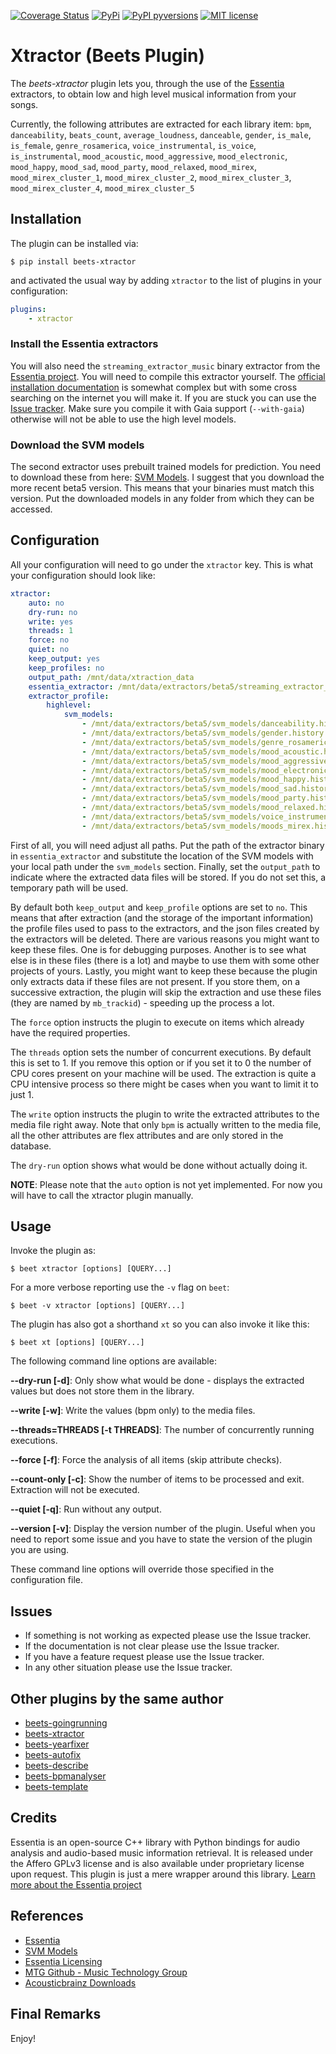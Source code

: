 [![Coverage Status](https://coveralls.io/repos/github/adamjakab/BeetsPluginXtractor/badge.svg?branch=master)](https://coveralls.io/github/adamjakab/BeetsPluginXtractor?branch=master)
[![PyPi](https://img.shields.io/pypi/v/beets-xtractor.svg)](https://pypi.org/project/beets-xtractor/)
[![PyPI pyversions](https://img.shields.io/pypi/pyversions/beets-xtractor.svg)](https://pypi.org/project/beets-xtractor/)
[![MIT license](https://img.shields.io/badge/License-MIT-blue.svg)](LICENSE.txt)

# Xtractor (Beets Plugin)

The *beets-xtractor* plugin lets you, through the use of the [Essentia](https://essentia.upf.edu/index.html) extractors,
to obtain low and high level musical information from your songs.

Currently, the following attributes are extracted for each library item:
`bpm`, `danceability`, `beats_count`, `average_loudness`,  `danceable`, `gender`, `is_male`, `is_female`,
`genre_rosamerica`, `voice_instrumental`, `is_voice`, `is_instrumental`, `mood_acoustic`,
`mood_aggressive`, `mood_electronic`, `mood_happy`, `mood_sad`, `mood_party`, `mood_relaxed`, `mood_mirex`,
`mood_mirex_cluster_1`, `mood_mirex_cluster_2`, `mood_mirex_cluster_3`, `mood_mirex_cluster_4`, `mood_mirex_cluster_5`

## Installation
The plugin can be installed via:

```shell script
$ pip install beets-xtractor
```
and activated the usual way by adding `xtractor` to the list of plugins in your configuration:

```yaml
plugins:
    - xtractor
```

### Install the Essentia extractors

You will also need the `streaming_extractor_music` binary extractor from the [Essentia project](#credits). You will need
to compile this extractor yourself.
The [official installation documentation](https://essentia.upf.edu/installing.html#compiling-essentia-from-source)
is somewhat complex but with some cross searching on the internet you will make it. If you are stuck you can use
the [Issue tracker](https://github.com/adamjakab/BeetsPluginXtractor/issues). Make sure you compile it with Gaia
support (`--with-gaia`) otherwise will not be able to use the high level models.


### Download the SVM models

The second extractor uses prebuilt trained models for prediction. You need to download these from
here: [SVM Models](https://essentia.upf.edu/svm_models/). I suggest that you download the more recent beta5 version.
This means that your binaries must match this version. Put the downloaded models in any folder from which they can be
accessed.


## Configuration
All your configuration will need to go under the `xtractor` key. This is what your configuration should look like:

```yaml
xtractor:
    auto: no
    dry-run: no
    write: yes
    threads: 1
    force: no
    quiet: no
    keep_output: yes
    keep_profiles: no
    output_path: /mnt/data/xtraction_data
    essentia_extractor: /mnt/data/extractors/beta5/streaming_extractor_music
    extractor_profile:
        highlevel:
            svm_models:
                - /mnt/data/extractors/beta5/svm_models/danceability.history
                - /mnt/data/extractors/beta5/svm_models/gender.history
                - /mnt/data/extractors/beta5/svm_models/genre_rosamerica.history
                - /mnt/data/extractors/beta5/svm_models/mood_acoustic.history
                - /mnt/data/extractors/beta5/svm_models/mood_aggressive.history
                - /mnt/data/extractors/beta5/svm_models/mood_electronic.history
                - /mnt/data/extractors/beta5/svm_models/mood_happy.history
                - /mnt/data/extractors/beta5/svm_models/mood_sad.history
                - /mnt/data/extractors/beta5/svm_models/mood_party.history
                - /mnt/data/extractors/beta5/svm_models/mood_relaxed.history
                - /mnt/data/extractors/beta5/svm_models/voice_instrumental.history
                - /mnt/data/extractors/beta5/svm_models/moods_mirex.history
```

First of all, you will need adjust all paths. Put the path of the extractor binary in `essentia_extractor` and
substitute the location of the SVM models with your local path under the `svm_models` section. Finally, set
the `output_path` to indicate where the extracted data files will be stored. If you do not set this, a temporary path
will be used.

By default both `keep_output` and `keep_profile` options are set to `no`. This means that after extraction (and the
storage of the important information) the profile files used to pass to the extractors, and the json files created by
the extractors will be deleted. There are various reasons you might want to keep these files. One is for debugging
purposes. Another is to see what else is in these files (there is a lot) and maybe to use them with some other projects
of yours. Lastly, you might want to keep these because the plugin only extracts data if these files are not present. If
you store them, on a successive extraction, the plugin will skip the extraction and use these files (they are named
by `mb_trackid`) - speeding up the process a lot.

The `force` option instructs the plugin to execute on items which already have the required properties.

The `threads` option sets the number of concurrent executions. By default this is set to 1.
If you remove this option or if you set it to 0 the number of CPU cores present on your machine will be used.
The extraction is quite a CPU intensive process so there might be cases when you want to limit it to just 1.

The `write` option instructs the plugin to write the extracted attributes to the media file right away. Note that only `bpm` is actually written to the media file, all the other attributes are flex attributes and are only stored in the database.

The `dry-run` option shows what would be done without actually doing it.

**NOTE**: Please note that the `auto` option is not yet implemented. For now you will have to call the xtractor plugin manually.


## Usage

Invoke the plugin as:

    $ beet xtractor [options] [QUERY...]
    
For a more verbose reporting use the `-v` flag on `beet`:

    $ beet -v xtractor [options] [QUERY...]
    
The plugin has also got a shorthand `xt` so you can also invoke it like this:

    $ beet xt [options] [QUERY...]


The following command line options are available:

**--dry-run [-d]**: Only show what would be done - displays the extracted values but does not store them in the library.

**--write [-w]**: Write the values (bpm only) to the media files.

**--threads=THREADS [-t THREADS]**: The number of concurrently running executions.

**--force [-f]**: Force the analysis of all items (skip attribute checks).

**--count-only [-c]**: Show the number of items to be processed and exit. Extraction will not be executed.

**--quiet [-q]**: Run without any output.

**--version [-v]**: Display the version number of the plugin. Useful when you need to report some issue and you have to state the version of the plugin you are using.

These command line options will override those specified in the configuration file.


## Issues
- If something is not working as expected please use the Issue tracker.
- If the documentation is not clear please use the Issue tracker.
- If you have a feature request please use the Issue tracker.
- In any other situation please use the Issue tracker.


## Other plugins by the same author

- [beets-goingrunning](https://github.com/adamjakab/BeetsPluginGoingRunning)
- [beets-xtractor](https://github.com/adamjakab/BeetsPluginXtractor)
- [beets-yearfixer](https://github.com/adamjakab/BeetsPluginYearFixer)
- [beets-autofix](https://github.com/adamjakab/BeetsPluginAutofix)
- [beets-describe](https://github.com/adamjakab/BeetsPluginDescribe)
- [beets-bpmanalyser](https://github.com/adamjakab/BeetsPluginBpmAnalyser)
- [beets-template](https://github.com/adamjakab/BeetsPluginTemplate)


## Credits
Essentia is an open-source C++ library with Python bindings for audio analysis and audio-based music information retrieval. It is released under the Affero GPLv3 license and is also available under proprietary license upon request. This plugin is just a mere wrapper around this library. [Learn more about the Essentia project](http://essentia.upf.edu)


## References
- [Essentia](https://essentia.upf.edu/index.html)
- [SVM Models](https://essentia.upf.edu/svm_models/)
- [Essentia Licensing](https://essentia.upf.edu/licensing_information.html)
- [MTG Github - Music Technology Group](https://github.com/MTG)
- [Acousticbrainz Downloads](https://acousticbrainz.org/download)


## Final Remarks
Enjoy!

